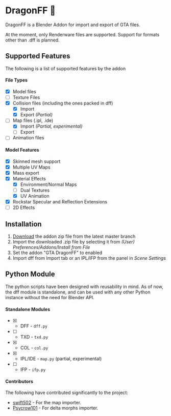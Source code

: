 # DragonFF 🐉

DragonFF is a Blender Addon for import and export of GTA files. 

At the moment, only Renderware files are supported. Support for formats other than .dff is planned. 

## Supported Features

The following is a list of supported features by the addon

#### File Types

- [X] Model files
- [ ] Texture Files
- [X] Collision files (including the ones packed in dff)
  - [X] Import
  - [X] Export *(Partial)*
- [ ] Map files (.ipl, .ide)
  - [X] Import *(Partial, experimental)*
  - [ ] Export
- [ ] Animation files

#### Model Features

- [X] Skinned mesh support
- [X] Multiple UV Maps
- [X] Mass export
- [X] Material Effects
  - [X] Environment/Normal Maps
  - [ ] Dual Textures
  - [X] UV Animation
- [X] Rockstar Specular and Reflection Extensions
- [ ] 2D Effects

## Installation

1. [Download](https://github.com/Parik27/DragonFF/archive/refs/heads/master.zip) the addon zip file from the latest master branch
2. Import the downloaded .zip file by selecting it from *(User) Preferences/Addons/Install from File*
3. Set the addon "GTA DragonFF" to enabled
4. Import dff from Import tab or an IPL/IFP from the panel in *Scene Settings*

## Python Module

The python scripts have been designed with reusability in mind. As of now, the dff module is standalone, and can be used with any other Python instance without the need for Blender API.

#### Standalone Modules

* [X] - DFF - `dff.py`
* [ ] - TXD - `txd.py`
* [X] - COL - `col.py`
* [X] - IPL/IDE - `map.py` (partial, experimental)
* [ ] - IFP - `ifp.py`

#### Contributors

The following have contributed significantly to the project:

* [swift502](https://github.com/swift502) - For the map importer.
* [Psycrow101](https://github.com/Psycrow101) - For delta morphs importer.

